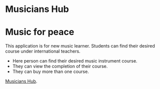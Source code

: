 # Musicians Hub 
# Music for peace

This application is for new music learner. Students can find their desired course under international teachers.

* Here person can find their desired music instrument course.
* They can view the completion of their course.
* They can buy more than one course.

[Musicians Hub](https://musicians-hub-nightingale-848070.netlify.app/).


